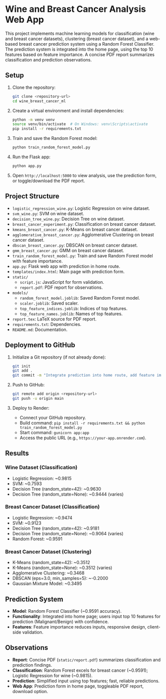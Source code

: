 # Wine and Breast Cancer Analysis Web App

This project implements machine learning models for classification (wine and breast cancer datasets), clustering (breast cancer dataset), and a web-based breast cancer prediction system using a Random Forest Classifier. The prediction system is integrated into the home page, using the top 10 features based on feature importance. A concise PDF report summarizes classification and prediction observations.

## Setup

1. Clone the repository:
   ```bash
   git clone <repository-url>
   cd wine_breast_cancer_ml
   ```

2. Create a virtual environment and install dependencies:
   ```bash
   python -m venv venv
   source venv/bin/activate  # On Windows: venv\Scripts\activate
   pip install -r requirements.txt
   ```

3. Train and save the Random Forest model:
   ```bash
   python train_random_forest_model.py
   ```

4. Run the Flask app:
   ```bash
   python app.py
   ```

5. Open `http://localhost:5000` to view analysis, use the prediction form, or toggle/download the PDF report.

## Project Structure

- `logistic_regression_wine.py`: Logistic Regression on wine dataset.
- `svm_wine.py`: SVM on wine dataset.
- `decision_tree_wine.py`: Decision Tree on wine dataset.
- `breast_cancer_experiment.py`: Classification on breast cancer dataset.
- `kmeans_breast_cancer.py`: K-Means on breast cancer dataset.
- `agglomerative_breast_cancer.py`: Agglomerative Clustering on breast cancer dataset.
- `dbscan_breast_cancer.py`: DBSCAN on breast cancer dataset.
- `gmm_breast_cancer.py`: GMM on breast cancer dataset.
- `train_random_forest_model.py`: Train and save Random Forest model with feature importance.
- `app.py`: Flask web app with prediction in home route.
- `templates/index.html`: Main page with prediction form.
- `static/`
  - `script.js`: JavaScript for form validation.
  - `report.pdf`: PDF report for observations.
- `models/`
  - `random_forest_model.joblib`: Saved Random Forest model.
  - `scaler.joblib`: Saved scaler.
  - `top_feature_indices.joblib`: Indices of top features.
  - `top_feature_names.joblib`: Names of top features.
- `report.tex`: LaTeX source for PDF report.
- `requirements.txt`: Dependencies.
- `README.md`: Documentation.

## Deployment to GitHub

1. Initialize a Git repository (if not already done):
   ```bash
   git init
   git add .
   git commit -m "Integrate prediction into home route, add feature importance, use PDF report"
   ```

2. Push to GitHub:
   ```bash
   git remote add origin <repository-url>
   git push -u origin main
   ```

3. Deploy to Render:
   - Connect your GitHub repository.
   - Build command: `pip install -r requirements.txt && python train_random_forest_model.py`
   - Start command: `gunicorn app:app`
   - Access the public URL (e.g., `https://your-app.onrender.com`).

## Results

### Wine Dataset (Classification)
- Logistic Regression: ~0.9815
- SVM: ~0.7593
- Decision Tree (random_state=42): ~0.9630
- Decision Tree (random_state=None): ~0.9444 (varies)

### Breast Cancer Dataset (Classification)
- Logistic Regression: ~0.9474
- SVM: ~0.9123
- Decision Tree (random_state=42): ~0.9181
- Decision Tree (random_state=None): ~0.9064 (varies)
- Random Forest: ~0.9591

### Breast Cancer Dataset (Clustering)
- K-Means (random_state=42): ~0.3512
- K-Means (random_state=None): ~0.3512 (varies)
- Agglomerative Clustering: ~0.3468
- DBSCAN (eps=3.0, min_samples=5): ~-0.2000
- Gaussian Mixture Model: ~0.3495

## Prediction System
- **Model**: Random Forest Classifier (~0.9591 accuracy).
- **Functionality**: Integrated into home page; users input top 10 features for prediction (Malignant/Benign) with confidence.
- **Features**: Feature importance reduces inputs, responsive design, client-side validation.

## Observations
- **Report**: Concise PDF (`static/report.pdf`) summarizes classification and prediction findings.
- **Classification**: Random Forest excels for breast cancer (~0.9591); Logistic Regression for wine (~0.9815).
- **Prediction**: Simplified input using top features; fast, reliable predictions.
- **Web App**: Prediction form in home page, toggleable PDF report, download option.
